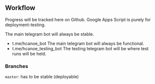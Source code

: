 ## Workflow

Progress will be tracked here on Github.
Google Apps Script is purely for deployment-testing.

The main telegram bot will always be stable.

- t.me/hcanoe_bot
  The main telegram bot will always be functional.
- t.me/hcanoe_testing_bot
  The testing telegram bot will be where test runs will be held.

### Branches

`master`: has to be stable (deployable)
